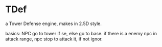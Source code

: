 TDef
====
a Tower Defense engine, makes in 2.5D style.



basics:
NPC go to tower if se, else go to base. if there is a enemy npc in attack range, npc stop to attack it, if not ignor.


